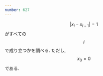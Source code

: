 ```yaml
---
number: 627
---
```

$$ \vert x_i - x_{i-1} \vert = 1 $$ がすべての $$ i $$ で成り立つかを調べる. ただし, $$ x_0 = 0 $$ である.
